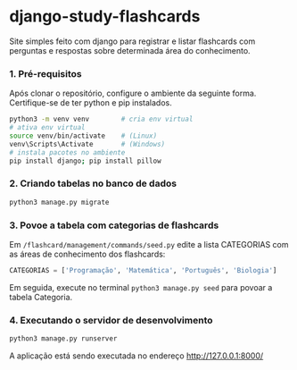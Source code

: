 # django-study-flashcards

Site simples feito com django para registrar e listar flashcards com perguntas e respostas sobre determinada área do conhecimento.

### 1. Pré-requisitos

Após clonar o repositório, configure o ambiente da seguinte forma. Certifique-se de ter python e pip instalados.

```bash
python3 -m venv venv        # cria env virtual
# ativa env virtual
source venv/bin/activate    # (Linux)
venv\Scripts\Activate       # (Windows)
# instala pacotes no ambiente
pip install django; pip install pillow
```

### 2. Criando tabelas no banco de dados

```bash
python3 manage.py migrate
```

### 3. Povoe a tabela com categorias de flashcards

Em `/flashcard/management/commands/seed.py` edite a lista CATEGORIAS com as áreas de conhecimento dos flashcards:

```python
CATEGORIAS = ['Programação', 'Matemática', 'Português', 'Biologia']
```

Em seguida, execute no terminal `python3 manage.py seed` para povoar a tabela Categoria.

### 4. Executando o servidor de desenvolvimento

```bash
python3 manage.py runserver
```

A aplicação está sendo executada no endereço <http://127.0.0.1:8000/>
